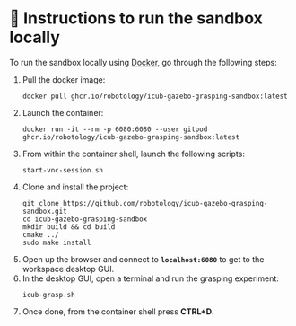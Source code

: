 🔽 Instructions to run the sandbox locally
==========================================

To run the sandbox locally using [Docker](https://docs.docker.com/get-docker), go through the following steps:
1. Pull the docker image:
    ```console
    docker pull ghcr.io/robotology/icub-gazebo-grasping-sandbox:latest
    ```
1. Launch the container:
    ```console
    docker run -it --rm -p 6080:6080 --user gitpod ghcr.io/robotology/icub-gazebo-grasping-sandbox:latest
    ```
1. From within the container shell, launch the following scripts:
    ```console
    start-vnc-session.sh
    ```
1. Clone and install the project:
    ```console
    git clone https://github.com/robotology/icub-gazebo-grasping-sandbox.git
    cd icub-gazebo-grasping-sandbox
    mkdir build && cd build
    cmake ../
    sudo make install
    ```
1. Open up the browser and connect to **`localhost:6080`** to get to the workspace desktop GUI.
1. In the desktop GUI, open a terminal and run the grasping experiment:
   ```console
   icub-grasp.sh
   ```
1. Once done, from the container shell press **CTRL+D**.

